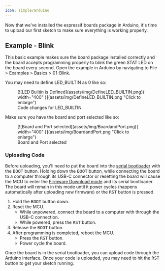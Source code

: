```yaml
---
icon: simple/arduino
---
```


Now that we've installed the espressif boards package in Arduino, it's time to upload our first sketch to make sure everything is working properly.

## Example - Blink 

This basic example makes sure the board package installed correctly and the board accepts programming properly to blink the green STAT LED on the board every second. Open the example in Arduino by navigating to File > Examples > Basics > 01-Blink.

You may need to define LED_BUILTIN as 0 like so: 

<figure markdown>
[![LED Builtin is Defined](assets/img/DefineLED_BUILTIN.png){ width="400" }](assets/img/DefineLED_BUILTIN.png "Click to enlarge")
<figcaption markdown>Code changes for LED_BUILTIN</figcaption>
</figure>

Make sure you have the board and port selected like so: 

<figure markdown>
[![Board and Port selected](assets/img/BoardandPort.png){ width="400" }](assets/img/BoardandPort.png "Click to enlarge")
<figcaption markdown>Board and Port selected</figcaption>
</figure>


### Uploading Code

Before uploading, you'll need to put the board into the <a href="https://docs.espressif.com/projects/esptool/en/latest/esp32/advanced-topics/boot-mode-selection.html#select-bootloader-mode">serial bootloader</a> with the <kbd>BOOT</kbd> button. Holding down the <kbd>BOOT</kbd> button, while connecting the board to a computer through its USB-C connector or resetting the board will cause the MCU to enter the <a href="https://docs.espressif.com/projects/esptool/en/latest/esp32/advanced-topics/boot-mode-selection.html#manual-bootloader">Firmware Download mode</a> and its serial bootloader. The board will remain in this mode until it power cycles (happens automatically after uploading new firmware) or the <kbd>RST</kbd> button is pressed.

1. Hold the <kbd>BOOT</kbd> button down.
2. Reset the MCU.
    * While unpowered, connect the board to a computer with through the USB-C connection.
    * While powered, press the <kbd>RST</kbd> button.
3. Release the <kbd>BOOT</kbd> button.
4. After programming is completed, reboot the MCU.
    * Press the <kbd>RST</kbd> button.
    * Power cycle the board. 

Once the board is in the serial bootloader, you can upload code through the Arduino interface. Once your code is uploaded, you may need to hit the <kbd>RST</kbd> button to get your sketch running. 